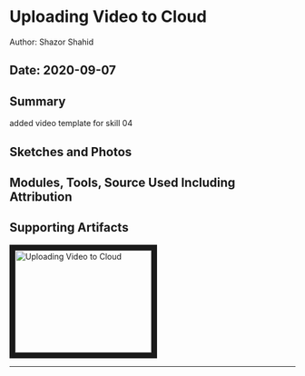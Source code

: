#  Uploading Video to Cloud

Author: Shazor Shahid

Date: 2020-09-07
-----

## Summary
added video template for skill 04

## Sketches and Photos


## Modules, Tools, Source Used Including Attribution


## Supporting Artifacts

<a href="https://youtu.be/tTrZoOjkZ04" target="_blank"><img src="http://img.youtube.com/vi/tTrZoOjkZ04/0.jpg" 
alt="Uploading Video to Cloud" width="240" height="180" border="10" /></a>

-----
